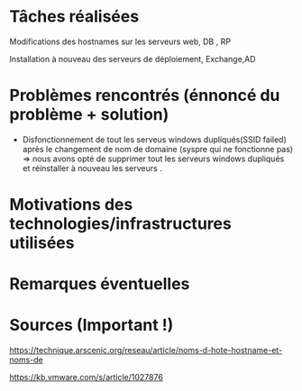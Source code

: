 # Tâches réalisées

Modifications des hostnames sur les serveurs  web, DB , RP

Installation à nouveau des serveurs de déploiement, Exchange,AD



# Problèmes rencontrés (énnoncé du problème + solution)


- Disfonctionnement de tout les serveus windows dupliqués(SSID failed) après le changement de nom de domaine (syspre qui ne fonctionne pas) =>  nous avons opté de supprimer tout les serveurs windows dupliqués et  réinstaller à nouveau les serveurs .
 

# Motivations des technologies/infrastructures utilisées


# Remarques éventuelles

# Sources (Important !)

https://technique.arscenic.org/reseau/article/noms-d-hote-hostname-et-noms-de

https://kb.vmware.com/s/article/1027876
